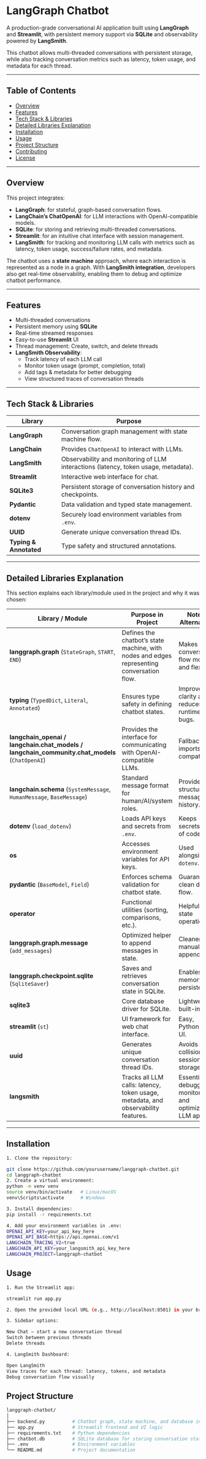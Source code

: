 # LangGraph Chatbot

A production-grade conversational AI application built using **LangGraph** and **Streamlit**, with persistent memory support via **SQLite** and observability powered by **LangSmith**.  

This chatbot allows multi-threaded conversations with persistent storage, while also tracking conversation metrics such as latency, token usage, and metadata for each thread.  

---

## Table of Contents

- [Overview](#overview)  
- [Features](#features)  
- [Tech Stack & Libraries](#tech-stack--libraries)  
- [Detailed Libraries Explanation](#detailed-libraries-explanation)  
- [Installation](#installation)  
- [Usage](#usage)  
- [Project Structure](#project-structure)  
- [Contributing](#contributing)  
- [License](#license)  

---

## Overview

This project integrates:  

- **LangGraph**: for stateful, graph-based conversation flows.  
- **LangChain’s ChatOpenAI**: for LLM interactions with OpenAI-compatible models.  
- **SQLite**: for storing and retrieving multi-threaded conversations.  
- **Streamlit**: for an intuitive chat interface with session management.  
- **LangSmith**: for tracking and monitoring LLM calls with metrics such as latency, token usage, success/failure rates, and metadata.  

The chatbot uses a **state machine** approach, where each interaction is represented as a node in a graph. With **LangSmith integration**, developers also get real-time observability, enabling them to debug and optimize chatbot performance.  

---

## Features

- Multi-threaded conversations  
- Persistent memory using **SQLite**  
- Real-time streamed responses  
- Easy-to-use **Streamlit** UI  
- Thread management: Create, switch, and delete threads  
- **LangSmith Observability**:  
  - Track latency of each LLM call  
  - Monitor token usage (prompt, completion, total)  
  - Add tags & metadata for better debugging  
  - View structured traces of conversation threads  

---

## Tech Stack & Libraries

| Library | Purpose |
|---------|---------|
| **LangGraph** | Conversation graph management with state machine flow. |
| **LangChain** | Provides `ChatOpenAI` to interact with LLMs. |
| **LangSmith** | Observability and monitoring of LLM interactions (latency, token usage, metadata). |
| **Streamlit** | Interactive web interface for chat. |
| **SQLite3** | Persistent storage of conversation history and checkpoints. |
| **Pydantic** | Data validation and typed state management. |
| **dotenv** | Securely load environment variables from `.env`. |
| **UUID** | Generate unique conversation thread IDs. |
| **Typing & Annotated** | Type safety and structured annotations. |

---

## Detailed Libraries Explanation

This section explains each library/module used in the project and why it was chosen:  

| Library / Module | Purpose in Project | Notes / Alternatives |
|------------------|-------------------|----------------------|
| **langgraph.graph** (`StateGraph`, `START`, `END`) | Defines the chatbot’s state machine, with nodes and edges representing conversation flow. | Makes conversation flow modular and flexible. |
| **typing** (`TypedDict`, `Literal`, `Annotated`) | Ensures type safety in defining chatbot states. | Improves clarity and reduces runtime bugs. |
| **langchain_openai / langchain.chat_models / langchain_community.chat_models** (`ChatOpenAI`) | Provides the interface for communicating with OpenAI-compatible LLMs. | Fallback imports for compatibility. |
| **langchain.schema** (`SystemMessage`, `HumanMessage`, `BaseMessage`) | Standard message format for human/AI/system roles. | Provides structure to message history. |
| **dotenv** (`load_dotenv`) | Loads API keys and secrets from `.env`. | Keeps secrets out of codebase. |
| **os** | Accesses environment variables for API keys. | Used alongside `dotenv`. |
| **pydantic** (`BaseModel`, `Field`) | Enforces schema validation for chatbot state. | Guarantees clean data flow. |
| **operator** | Functional utilities (sorting, comparisons, etc.). | Helpful for state operations. |
| **langgraph.graph.message** (`add_messages`) | Optimized helper to append messages in state. | Cleaner than manual appending. |
| **langgraph.checkpoint.sqlite** (`SqliteSaver`) | Saves and retrieves conversation state in SQLite. | Enables memory persistence. |
| **sqlite3** | Core database driver for SQLite. | Lightweight, built-in DB. |
| **streamlit** (`st`) | UI framework for web chat interface. | Easy, Python-first UI. |
| **uuid** | Generates unique conversation thread IDs. | Avoids collisions in session storage. |
| **langsmith** | Tracks all LLM calls: latency, token usage, metadata, and observability features. | Essential for debugging, monitoring, and optimizing LLM apps. |

---

## Installation

```bash
1. Clone the repository:

git clone https://github.com/yourusername/langgraph-chatbot.git
cd langgraph-chatbot
2. Create a virtual environment:
python -m venv venv
source venv/bin/activate   # Linux/macOS
venv\Scripts\activate      # Windows

3. Install dependencies:
pip install -r requirements.txt

4. Add your environment variables in .env:
OPENAI_API_KEY=your_api_key_here
OPENAI_API_BASE=https://api.openai.com/v1
LANGCHAIN_TRACING_V2=true
LANGCHAIN_API_KEY=your_langsmith_api_key_here
LANGCHAIN_PROJECT=langgraph-chatbot
```

## Usage

```bash
1. Run the Streamlit app:

streamlit run app.py

2. Open the provided local URL (e.g., http://localhost:8501) in your browser.

3. Sidebar options:

New Chat – start a new conversation thread
Switch between previous threads
Delete threads

4. LangSmith Dashboard:

Open LangSmith
View traces for each thread: latency, tokens, and metadata
Debug conversation flow visually
```

## Project Structure

```bash
langgraph-chatbot/
│
├── backend.py          # Chatbot graph, state machine, and database integration
├── app.py              # Streamlit frontend and UI logic
├── requirements.txt    # Python dependencies
├── chatbot.db          # SQLite database for storing conversation states
├── .env                # Environment variables
└── README.md           # Project documentation
```